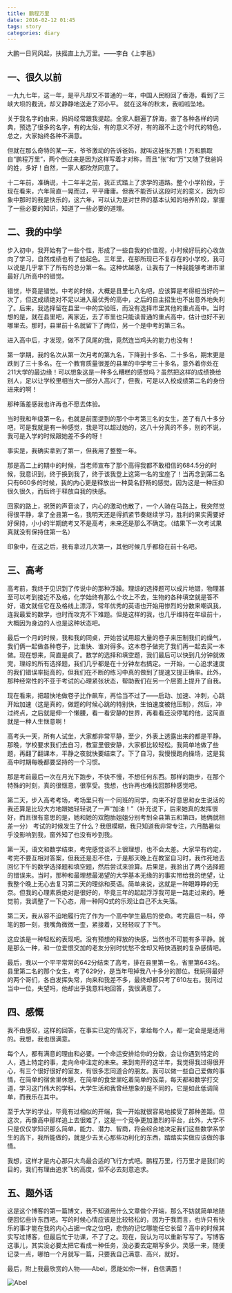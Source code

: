 ```yaml
---
title: 鹏程万里
date: 2016-02-12 01:45
tags: story
categories: diary
---
```


大鹏一日同风起，扶摇直上九万里。——李白《上李邕》

## 一、很久以前
一九九七年，这一年，是平凡却又不普通的一年，中国人民盼回了香港，看到了三峡大坝的截流，却又静静地送走了邓小平。
就在这年的秋末，我呱呱坠地。

关于我名字的由来，妈妈经常跟我提起。全家人翻遍了辞海，查了各种各样的词典，预选了很多的名字，有的太俗，有的意义不好，有的跟不上这个时代的特色，总之，大家始终各种不满意。

但就在那么奇特的某一天，爷爷激动的告诉爸妈，就叫这娃张万鹏！万和鹏取自“鹏程万里”，两个倒过来是因为这样写着才对称，而且“张”和“万”又随了我爸妈的姓，多好！自然，一家人都欣然同意了。

十二年前，准确说，十二年半之前，我正式踏上了求学的道路。整个小学阶段，于现在看来，六年简直一晃而过，平平庸庸。但我不能否认这段时光的意义，因为印象中那时的我是快乐的，这六年，可以认为是对世界的基本认知的培养阶段，掌握了一些必要的知识，知道了一些必要的道理。

<!-- more -->

## 二、我的中学
步入初中，我开始有了一些个性，形成了一些自我的价值观，小时候好玩的心收敛向了学习，自然成绩也有了些起色。三年里，在那所现已不复存在的小学校，我可以说是几乎拿下了所有的总分第一名。这种优越感，让我有了一种我能够考进市里最好几所高中的错觉。

错觉，毕竟是错觉。中考的时候，大概是县里七八名吧，应该算是考得相当好的一次了，但这成绩绝对不足以进入最优秀的高中，之后的自主招生也不出意外地失利了。后来，我选择留在县里一中的实验班，而没有选择市里其他的重点高中。当时想的是，就在县里吧，离家近，去了市里也只能读普通的重点高中，估计也好不到哪里去。那时，县里前十名就留下了两位，另一个是中考的第三名。

进入高中后，才发现，做不了凤尾的我，竟然连当鸡头的能力也没有！

第一学期，我的名次从第一次月考的第九名，下降到十多名、二十多名，期末更是跌到了三十多名。在一个教育质量很差的县里的中学考三十多名，意外着你处在211大学的最边缘！可以想象这是一种多么糟糕的感觉吗？虽然把这样的成绩换给别人，足以让学校里相当大一部分人高兴了，但我，可是以入校成绩第二名的身份进来的啊！

那种落差感我也许再也不愿去体验。

当时我和年级第一名，也就是前面提到的那个中考第三名的女生，差了有八十多分吧，可是我就是有一种感觉，我是可以超过她的，这八十分真的不多，别的不说，我可是入学的时候跟她差不多的呀！

事实是，我确实拿到了第一，但我用了整整一年。

那是高二上的期中的时候，当老师宣布了那个高得我都不敢相信的684.5分的时候，我意识到，终于换到我了，终于该我登上这第一名的宝座了！当再念到第二名只有660多的时候，我的内心更是释放出一种莫名舒畅的感觉。因为这是一种压抑很久很久，而后终于释放自我的快感。

回家的路上，祝贺的声音淡了，内心的激动也散了，一个人骑在马路上，我突然觉得很平静，拿了全县第一名，我明天还是得抓紧节奏继续学习，胜利的果实需要好好保持，小小的半期统考又不是高考，未来还是那么不确定。（结果下一次考试果真就没有保持住第一名）

印象中，在这之后，我有拿过几次第一，其他时候几乎都稳在前十名吧。

## 三、高考

高考前，我终于见识到了传说中的那种浮躁。理综的选择题可以成片地错，物理甚至可以考到接近不及格，化学始终有那么个坎上不去，生物的各种填空就是答不好，语文就任它在及格线上漂浮，常年优秀的英语也开始用惨烈的分数来嘲讽我，连我最爱的数学，也时而攻克不下难题。但是这样的我，也几乎维持在年级前十，大概因为身边的人也是这种状态吧。

最后一个月的时候，我和我的同桌，开始尝试用超大量的卷子来压制我们的燥气，我们俩一起做各种卷子，比谁快、谁对得多。这本卷子做完了我们再一起去买一本做。现在想来，简直是疯了。数学的选择和填空题，我们最后可以快到几分钟就做完，理综的所有选择题，我们几乎都是在十分钟左右搞定。一开始，一心追求速度的我们错误率挺高的，但我们在不断的练习中真的做到了提速又提正确率。此外，那种经常性的不亚于考试的心理紧张状态，帮助我们在另一个层面上提升了自我。

现在看来，把超快地做卷子比作飙车，再恰当不过了——启动、加速、冲刺，心跳开始加速（这是真的，做题的时候心跳的特别快，生怕速度被他压制），然后，冲过终点，之后就是伸一个懒腰，看一看安静的世界，再看看还没停笔的他，这简直就是一种人生惬意啊！

高考头一天，所有人试坐，大家都非常平静，至少，外表上透露出来的都是平静。那晚，学校要求我们去自习，教室里很安静，大家都比较轻松。我简单地做了些题，再翻了翻课本，平静之夜就快要结束了。下了自习，我慢慢跑向操场，这是我高中时期每晚都要坚持的一个习惯。

那是考前最后一次在月光下跑步，不快不慢，不想任何东西。那样的跑步，在那个特殊的时刻，真的很惬意，很享受。我想，也许再也难找回那种感觉吧。

第二天，步入高考考场，考场里只有一个同班的同学，向来不好意思和女生说话的我还算是比较大方地跟她轻轻说了一声“加油！”（补充说下，后来她真的发挥很好，而且很有意思的是，她和她的双胞胎姐姐分别考到全县第五和第四，她俩就相差一分）
考试的时候发生了什么？我很模糊，我只知道我非常专注，六月酷暑似乎没影响到我，窗外知了也没有吵到我。

第一天，语文和数学结束，考完感觉谈不上很理想，也不会太差。大家早有约定，考完不要互相对答案，但我还是忍不住，于是那天晚上在教室自习时，我作死地去回忆下午的数学选择题和填空题，然后尝试来验算。后果是，我验出了两个选择题的错误来。当时，那种和最理想最渴望的大学基本无缘的的事实带给我的绝望，让我整个晚上无心去复习第二天的理综和英语。简单来说，这就是一种眼睁睁的无奈。但我的心理素质绝对是很好的，毕竟三年的起起浮浮我可是一路走过来的。睡觉前，我调整了一下心态，用一种阿Q式的乐观让自己不太失落。

第二天，我从容不迫地履行完了作为一个高中学生最后的使命。考完最后一科，停笔的那一刻，我嘴角微微一歪，紧接着，又轻轻叹了下气。

这应该是一种轻松的表现吧。没有预想的释放的快感，当然也不可能有多平静。就是那么一种，和一位爱恨交加的老友分别时忧愁不舍却又畅快洒脱的复杂感情吧。

最后，我以一个平平常常的642分结束了高考，排在县里第一名，省里第643名。县里第二名的那个女生，考了629分，是当年甩掉我八十多分的那位。我玩得最好的两个哥们，各自发挥失常，向来和我差不多，最终却都只考了610左右。我问过当中一位，失望吗，他却出乎我意料地回答，我很满意了。

## 四、感慨

我不由感叹，这样的回答，在事实已定的情况下，拿给每个人，都一定会是是适用的。我想，我也很满意。

每个人，都有满意的理由和必要。一个命运安排给你的分数，会让你遇到特定的人，遇上特定的事，走向命中注定的未来。来到南开的这半年，我觉得我过得很开心，有三个很好很好的室友，有很多志同道合的朋友。我可以做一些自己爱做的事情，在简单的宿舍里休憩，在简单的食堂里吃着简单的饭菜，每天都和数学打交道，学习这门伟大的学科。大学生活和我曾经想象的是不同的，它是如此低调简单，而我乐在其中。

至于大学的学业，毕竟有过相似的开端，我一开始就很容易地接受了那种差距。但这次，再像高中那样追上去很难了，这是一个竞争更加激烈的平台，此外，大学不只是仅仅学知识那么简单，能力、潜力、智商，将会综合地决定我们这些数学系学生的高下，我所能做的，就是少去关心那些功利化的东西，踏踏实实做应该做的事情。

我想，这样才是内心那只大鸟最合适的飞行方式吧。鹏程万里，行万里才是我们的目的，我们有理由追求飞的高度，但不必去刻意追求。

## 五、题外话

这是这个博客的第一篇博文，我不知道用什么文章做个开端，那么不妨就简单地随便回忆些许东西吧。写的时候心情应该是比较轻松的，因为于我而言，也许只有快乐的事才能在我的内心占据一席之位吧，悲伤的记忆哪能任它长留？高中的时候其实写过博客，但最后忙于功课，不了了之。现在，我认为可以重新写写了。写博客这事儿，其实没必要太把它看成一种任务，没必要去定期写多少。灵感一来，随便记录一点，哪怕一个月就写一篇，只要我自己满意、高兴，就好。

最后，附上我最欣赏的人物——Abel，愿能如你一样，自信满面！

![Abel](/images/dairy/roc-fly/abel.jpg)
